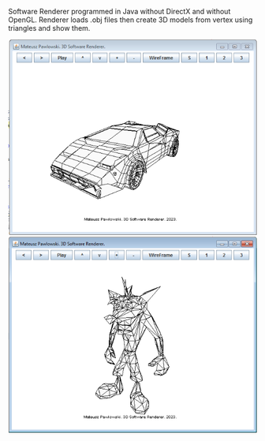 Software Renderer programmed in Java without DirectX and without OpenGL. Renderer loads .obj files then create 3D models from vertex using triangles and show them.

![alt text](https://github.com/mateuszpawlowski-programmer/SoftwareRenderer/blob/main/Software_renderer_1.png?raw=true)
![alt text](https://github.com/mateuszpawlowski-programmer/SoftwareRenderer/blob/main/Software_renderer_2.png?raw=true)
